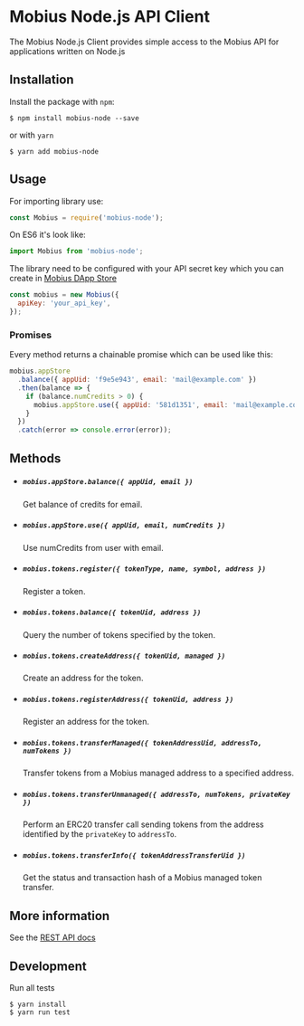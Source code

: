 # Mobius Node.js API Client

The Mobius Node.js Client provides simple access to the Mobius API for applications written on Node.js

## Installation

Install the package with `npm`:
```
$ npm install mobius-node --save
```
or with `yarn`
```
$ yarn add mobius-node
```

## Usage

For importing library use:
```js
const Mobius = require('mobius-node');
```
On ES6 it's look like:
```js
import Mobius from 'mobius-node';
```

The library need to be configured with your API secret key which you can create in [Mobius DApp Store](https://beta.mobius.network/store/developer)
```js
const mobius = new Mobius({
  apiKey: 'your_api_key',
});
```

### Promises

Every method returns a chainable promise which can be used like this:

```js
mobius.appStore
  .balance({ appUid: 'f9e5e943', email: 'mail@example.com' })
  .then(balance => {
    if (balance.numCredits > 0) {
      mobius.appStore.use({ appUid: '581d1351', email: 'mail@example.com', numCredits: 1 });
    }
  })
  .catch(error => console.error(error));
```

## Methods

- ##### `mobius.appStore.balance({ appUid, email })`
  Get balance of credits for email.

- ##### `mobius.appStore.use({ appUid, email, numCredits })`
  Use numCredits from user with email.

- ##### `mobius.tokens.register({ tokenType, name, symbol, address })`
  Register a token.

- ##### `mobius.tokens.balance({ tokenUid, address })`
  Query the number of tokens specified by the token.

- ##### `mobius.tokens.createAddress({ tokenUid, managed })`
  Create an address for the token.

- ##### `mobius.tokens.registerAddress({ tokenUid, address })`
  Register an address for the token.

- ##### `mobius.tokens.transferManaged({ tokenAddressUid, addressTo, numTokens })`
  Transfer tokens from a Mobius managed address to a specified address.

- ##### `mobius.tokens.transferUnmanaged({ addressTo, numTokens, privateKey })`
  Perform an ERC20 transfer call sending tokens from the address identified by the `privateKey` to `addressTo`.

- ##### `mobius.tokens.transferInfo({ tokenAddressTransferUid })`
  Get the status and transaction hash of a Mobius managed token transfer.


## More information

See the [REST API docs](https://mobius.network/docs/)

## Development

Run all tests

```
$ yarn install
$ yarn run test
```

